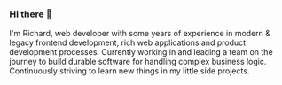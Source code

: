 ### Hi there 💫

I'm Richard, web developer with some years of experience in modern & legacy frontend development, rich web applications and product development processes.
Currently working in and leading a team on the journey to build durable software for handling complex business logic. Continuously striving to learn new things in my little side projects.
